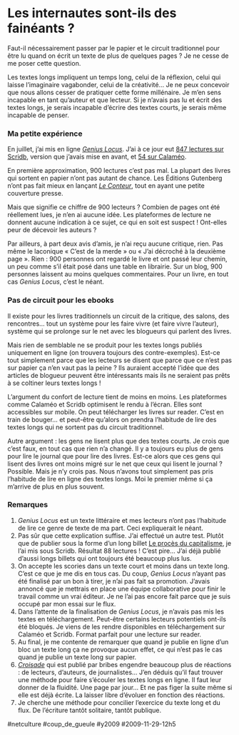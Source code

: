 # Les internautes sont-ils des fainéants ?

             

Faut-il nécessairement passer par le papier et le circuit traditionnel pour être lu quand on écrit un texte de plus de quelques pages ? Je ne cesse de me poser cette question.

Les textes longs impliquent un temps long, celui de la réflexion, celui qui laisse l’imaginaire vagabonder, celui de la créativité… Je ne peux concevoir que nous allons cesser de pratiquer cette forme millénaire. Je m’en sens incapable en tant qu’auteur et que lecteur. Si je n’avais pas lu et écrit des textes longs, je serais incapable d’écrire des textes courts, je serais même incapable de penser.

### Ma petite expérience

En juillet, j’ai mis en ligne *[Genius Locus](../../page/genius-locus)*. J’ai à ce jour eut [847 lectures sur Scridb](http://www.scribd.com/doc/17453432/Genius-Locus), version que j’avais mise en avant, et [54 sur Calaméo](http://fr.calameo.com/read/000069788ae9897d3374c).

En première approximation, 900 lectures c’est pas mal. La plupart des livres qui sortent en papier n’ont pas autant de chance. Les Éditions Gutenberg n’ont pas fait mieux en lançant [*Le Conteur*](../9/un-nouveau-roman-free-pas-free-en-france.md), tout en ayant une petite couverture presse.

Mais que signifie ce chiffre de 900 lecteurs ? Combien de pages ont été réellement lues, je n’en ai aucune idée. Les plateformes de lecture ne donnent aucune indication à ce sujet, ce qui en soit est suspect ! Ont-elles peur de décevoir les auteurs ?

Par ailleurs, à part deux avis d’amis, je n’ai reçu aucune critique, rien. Pas même le laconique « C’est de la merde » ou « J’ai décroché à la deuxième page ». Rien : 900 personnes ont regardé le livre et ont passé leur chemin, un peu comme s’il était posé dans une table en librairie. Sur un blog, 900 personnes laissent au moins quelques commentaires. Pour un livre, en tout cas *Genius Locus*, c’est le néant.

### Pas de circuit pour les ebooks

Il existe pour les livres traditionnels un circuit de la critique, des salons, des rencontres… tout un système pour les faire vivre (et faire vivre l’auteur), système qui se prolonge sur le net avec les blogueurs qui parlent des livres.

Mais rien de semblable ne se produit pour les textes longs publiés uniquement en ligne (on trouvera toujours des contre-exemples). Est-ce tout simplement parce que les lecteurs se disent que parce que ce n’est pas sur papier ça n’en vaut pas la peine ? Ils auraient accepté l’idée que des articles de blogueur peuvent être intéressants mais ils ne seraient pas prêts à se coltiner leurs textes longs !

L’argument du confort de lecture tient de moins en moins. Les plateformes comme Calaméo et Scridb optimisent le rendu à l’écran. Elles sont accessibles sur mobile. On peut télécharger les livres sur reader. C’est en train de bouger… et peut-être qu’alors on prendra l’habitude de lire des textes longs qui ne sortent pas du circuit traditionnel.

Autre argument : les gens ne lisent plus que des textes courts. Je crois que c’est faux, en tout cas que rien n’a changé. Il y a toujours eu plus de gens pour lire le journal que pour lire des livres. Est-ce alors que ces gens qui lisent des livres ont moins migré sur le net que ceux qui lisent le journal ? Possible. Mais je n’y crois pas. Nous n’avons tout simplement pas pris l’habitude de lire en ligne des textes longs. Moi le premier même si ça m’arrive de plus en plus souvent.

### Remarques

1. *Genius Locus* est un texte littéraire et mes lecteurs n’ont pas l’habitude de lire ce genre de texte de ma part. Ceci expliquerait le néant.
2. Pas sûr que cette explication suffise. J’ai effectué un autre test. Plutôt que de publier sous la forme d’un long billet [Le procès du capitalisme](../10/le-proces-du-capitalisme.md), je l’ai mis sous Scridb. Résultat 88 lectures ! C’est pire… J’ai déjà publié d’aussi longs billets qui ont toujours été beaucoup plus lus.
3. On accepte les scories dans un texte court et moins dans un texte long. C’est ce que je me dis en tous cas. Du coup, *Genius Locus* n’ayant pas été finalisé par un bon à tirer, je n’ai pas fait sa promotion. J’avais annoncé que je mettrais en place une équipe collaborative pour finir le travail comme un vrai éditeur. Je ne l’ai pas encore fait parce que je suis occupé par mon essai sur le flux.
4. Dans l’attente de la finalisation de *Genius Locus*, je n’avais pas mis les textes en téléchargement. Peut-être certains lecteurs potentiels ont-ils été bloqués. Je viens de les rendre disponibles en téléchargement sur Calaméo et Scridb. Format parfait pour une lecture sur reader.
5. Au final, je me contente de remarquer que quand je publie en ligne d’un bloc un texte long ça ne provoque aucun effet, ce qui n’est pas le cas quand je publie un texte long sur papier.
6. [*Croisade*](http://twiller.tcrouzet.com/) qui est publié par bribes engendre beaucoup plus de réactions : de lecteurs, d’auteurs, de journalistes… J’en déduis qu’il faut trouver une méthode pour faire s’écouler les textes longs en ligne. Il faut leur donner de la fluidité. Une page par jour… Et ne pas figer la suite même si elle est déjà écrite. La laisser libre d’évoluer en fonction des réactions.
7. Je cherche une méthode pour concilier l’exercice du texte long et du flux. De l’écriture tantôt solitaire, tantôt publique.


#netculture #coup_de_gueule #y2009 #2009-11-29-12h5
